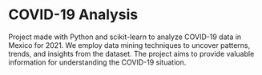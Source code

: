 # COVID-19 Analysis

Project made with Python and scikit-learn to analyze COVID-19 data in Mexico for 2021. 
We employ data mining techniques to uncover patterns, trends, and insights from the dataset. 
The project aims to provide valuable information for understanding the COVID-19 situation.

